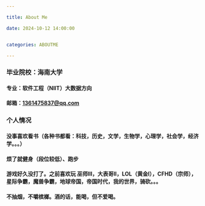 ```yaml
---

title: About Me 

date: 2024-10-12 14:00:00 


categories: ABOUTME 

---
```


### 毕业院校：海南大学
#### 专业：软件工程（NIIT）大数据方向
#### 邮箱：1361475837@qq.com

### 个人情况
#### 没事喜欢看书（各种书都看：科技，历史，文学，生物学，心理学，社会学，经济学。。。）
#### 烦了就健身（段位较低）、跑步
#### 游戏好久没打了。之前喜欢玩 巫师Ⅲ，大表哥Ⅱ，LOL（黄金Ⅰ），CFHD（宗师），星际争霸，魔兽争霸，地球帝国，帝国时代，我的世界，骑砍。。。
#### 不抽烟，不嚼槟榔。酒的话，能喝，但不爱喝。

